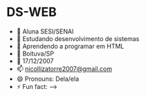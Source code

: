 # DS-WEB

- 🔭 Aluna SESI/SENAI
- 🌱 Estudando desenvolvimento de sistemas
- 👯 Aprendendo a programar em HTML
- 🤔 Boituva/SP
- 💬 17/12/2007
- 📫 nicollizatorre2007@gmail.com
- 😄 Pronouns: Dela/ela
- ⚡ Fun fact: 
-->
